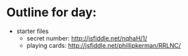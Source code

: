 Outline for day:
=======


* starter files
	* secret number: http://jsfiddle.net/nqhaH/1/
	* playing cards: http://jsfiddle.net/phillipkerman/RRLNC/

